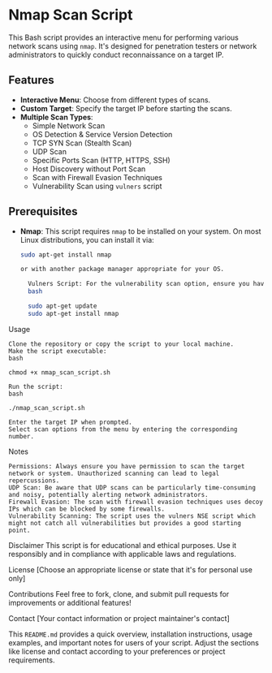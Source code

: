 # Nmap Scan Script

This Bash script provides an interactive menu for performing various network scans using `nmap`. It's designed for penetration testers or network administrators to quickly conduct reconnaissance on a target IP.

## Features
- **Interactive Menu**: Choose from different types of scans.
- **Custom Target**: Specify the target IP before starting the scans.
- **Multiple Scan Types**:
  - Simple Network Scan
  - OS Detection & Service Version Detection
  - TCP SYN Scan (Stealth Scan)
  - UDP Scan
  - Specific Ports Scan (HTTP, HTTPS, SSH)
  - Host Discovery without Port Scan
  - Scan with Firewall Evasion Techniques
  - Vulnerability Scan using `vulners` script

## Prerequisites
- **Nmap**: This script requires `nmap` to be installed on your system. On most Linux distributions, you can install it via:
  ```bash
  sudo apt-get install nmap

  or with another package manager appropriate for your OS.

    Vulners Script: For the vulnerability scan option, ensure you have the vulners script installed or updated within nmap. You might need to update nmap:
    bash

    sudo apt-get update
    sudo apt-get install nmap


Usage

    Clone the repository or copy the script to your local machine.
    Make the script executable:
    bash

    chmod +x nmap_scan_script.sh

    Run the script:
    bash

    ./nmap_scan_script.sh

    Enter the target IP when prompted.
    Select scan options from the menu by entering the corresponding number.


Notes

    Permissions: Always ensure you have permission to scan the target network or system. Unauthorized scanning can lead to legal repercussions.
    UDP Scan: Be aware that UDP scans can be particularly time-consuming and noisy, potentially alerting network administrators.
    Firewall Evasion: The scan with firewall evasion techniques uses decoy IPs which can be blocked by some firewalls.
    Vulnerability Scanning: The script uses the vulners NSE script which might not catch all vulnerabilities but provides a good starting point.


Disclaimer
This script is for educational and ethical purposes. Use it responsibly and in compliance with applicable laws and regulations.

License
[Choose an appropriate license or state that it's for personal use only]

Contributions
Feel free to fork, clone, and submit pull requests for improvements or additional features!

Contact
[Your contact information or project maintainer's contact]


This `README.md` provides a quick overview, installation instructions, usage examples, and important notes for users of your script. Adjust the sections like license and contact according to your preferences or project requirements.
